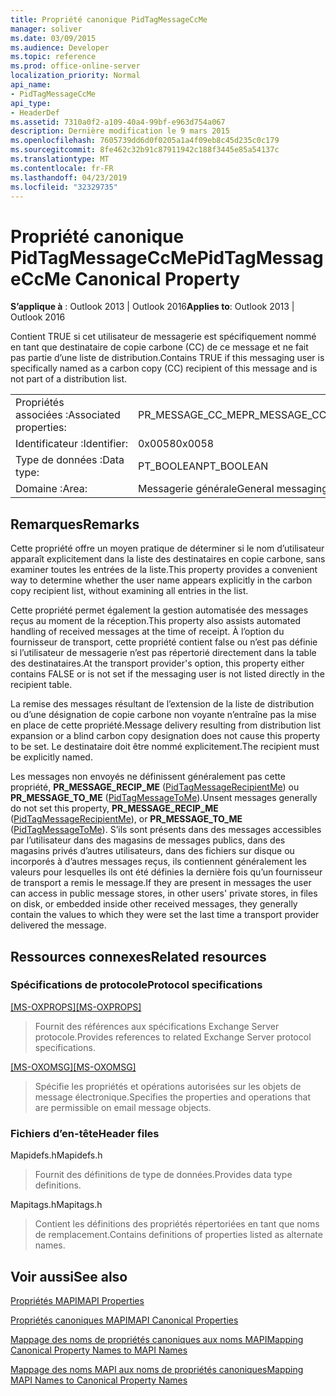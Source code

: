 ```yaml
---
title: Propriété canonique PidTagMessageCcMe
manager: soliver
ms.date: 03/09/2015
ms.audience: Developer
ms.topic: reference
ms.prod: office-online-server
localization_priority: Normal
api_name:
- PidTagMessageCcMe
api_type:
- HeaderDef
ms.assetid: 7310a0f2-a109-40a4-99bf-e963d754a067
description: Dernière modification le 9 mars 2015
ms.openlocfilehash: 7605739dd6d0f0205a1a4f09eb8c45d235c0c179
ms.sourcegitcommit: 8fe462c32b91c87911942c188f3445e85a54137c
ms.translationtype: MT
ms.contentlocale: fr-FR
ms.lasthandoff: 04/23/2019
ms.locfileid: "32329735"
---
```

# <a name="pidtagmessageccme-canonical-property"></a><span data-ttu-id="4a115-103">Propriété canonique PidTagMessageCcMe</span><span class="sxs-lookup"><span data-stu-id="4a115-103">PidTagMessageCcMe Canonical Property</span></span>

  
  
<span data-ttu-id="4a115-104">**S’applique à** : Outlook 2013 | Outlook 2016</span><span class="sxs-lookup"><span data-stu-id="4a115-104">**Applies to**: Outlook 2013 | Outlook 2016</span></span> 
  
<span data-ttu-id="4a115-105">Contient TRUE si cet utilisateur de messagerie est spécifiquement nommé en tant que destinataire de copie carbone (CC) de ce message et ne fait pas partie d’une liste de distribution.</span><span class="sxs-lookup"><span data-stu-id="4a115-105">Contains TRUE if this messaging user is specifically named as a carbon copy (CC) recipient of this message and is not part of a distribution list.</span></span> 
  
|||
|:-----|:-----|
|<span data-ttu-id="4a115-106">Propriétés associées :</span><span class="sxs-lookup"><span data-stu-id="4a115-106">Associated properties:</span></span>  <br/> |<span data-ttu-id="4a115-107">PR_MESSAGE_CC_ME</span><span class="sxs-lookup"><span data-stu-id="4a115-107">PR_MESSAGE_CC_ME</span></span>  <br/> |
|<span data-ttu-id="4a115-108">Identificateur :</span><span class="sxs-lookup"><span data-stu-id="4a115-108">Identifier:</span></span>  <br/> |<span data-ttu-id="4a115-109">0x0058</span><span class="sxs-lookup"><span data-stu-id="4a115-109">0x0058</span></span>  <br/> |
|<span data-ttu-id="4a115-110">Type de données :</span><span class="sxs-lookup"><span data-stu-id="4a115-110">Data type:</span></span>  <br/> |<span data-ttu-id="4a115-111">PT_BOOLEAN</span><span class="sxs-lookup"><span data-stu-id="4a115-111">PT_BOOLEAN</span></span>  <br/> |
|<span data-ttu-id="4a115-112">Domaine :</span><span class="sxs-lookup"><span data-stu-id="4a115-112">Area:</span></span>  <br/> |<span data-ttu-id="4a115-113">Messagerie générale</span><span class="sxs-lookup"><span data-stu-id="4a115-113">General messaging</span></span>  <br/> |
   
## <a name="remarks"></a><span data-ttu-id="4a115-114">Remarques</span><span class="sxs-lookup"><span data-stu-id="4a115-114">Remarks</span></span>

<span data-ttu-id="4a115-115">Cette propriété offre un moyen pratique de déterminer si le nom d’utilisateur apparaît explicitement dans la liste des destinataires en copie carbone, sans examiner toutes les entrées de la liste.</span><span class="sxs-lookup"><span data-stu-id="4a115-115">This property provides a convenient way to determine whether the user name appears explicitly in the carbon copy recipient list, without examining all entries in the list.</span></span> 
  
<span data-ttu-id="4a115-116">Cette propriété permet également la gestion automatisée des messages reçus au moment de la réception.</span><span class="sxs-lookup"><span data-stu-id="4a115-116">This property also assists automated handling of received messages at the time of receipt.</span></span> <span data-ttu-id="4a115-117">À l’option du fournisseur de transport, cette propriété contient false ou n’est pas définie si l’utilisateur de messagerie n’est pas répertorié directement dans la table des destinataires.</span><span class="sxs-lookup"><span data-stu-id="4a115-117">At the transport provider's option, this property either contains FALSE or is not set if the messaging user is not listed directly in the recipient table.</span></span> 
  
<span data-ttu-id="4a115-118">La remise des messages résultant de l’extension de la liste de distribution ou d’une désignation de copie carbone non voyante n’entraîne pas la mise en place de cette propriété.</span><span class="sxs-lookup"><span data-stu-id="4a115-118">Message delivery resulting from distribution list expansion or a blind carbon copy designation does not cause this property to be set.</span></span> <span data-ttu-id="4a115-119">Le destinataire doit être nommé explicitement.</span><span class="sxs-lookup"><span data-stu-id="4a115-119">The recipient must be explicitly named.</span></span> 
  
<span data-ttu-id="4a115-120">Les messages non envoyés ne définissent généralement pas cette propriété, **PR_MESSAGE_RECIP_ME** ([PidTagMessageRecipientMe](pidtagmessagerecipientme-canonical-property.md)) ou **PR_MESSAGE_TO_ME** ([PidTagMessageToMe](pidtagmessagetome-canonical-property.md)).</span><span class="sxs-lookup"><span data-stu-id="4a115-120">Unsent messages generally do not set this property, **PR_MESSAGE_RECIP_ME** ([PidTagMessageRecipientMe](pidtagmessagerecipientme-canonical-property.md)), or **PR_MESSAGE_TO_ME** ([PidTagMessageToMe](pidtagmessagetome-canonical-property.md)).</span></span> <span data-ttu-id="4a115-121">S’ils sont présents dans des messages accessibles par l’utilisateur dans des magasins de messages publics, dans des magasins privés d’autres utilisateurs, dans des fichiers sur disque ou incorporés à d’autres messages reçus, ils contiennent généralement les valeurs pour lesquelles ils ont été définies la dernière fois qu’un fournisseur de transport a remis le message.</span><span class="sxs-lookup"><span data-stu-id="4a115-121">If they are present in messages the user can access in public message stores, in other users' private stores, in files on disk, or embedded inside other received messages, they generally contain the values to which they were set the last time a transport provider delivered the message.</span></span> 
  
## <a name="related-resources"></a><span data-ttu-id="4a115-122">Ressources connexes</span><span class="sxs-lookup"><span data-stu-id="4a115-122">Related resources</span></span>

### <a name="protocol-specifications"></a><span data-ttu-id="4a115-123">Spécifications de protocole</span><span class="sxs-lookup"><span data-stu-id="4a115-123">Protocol specifications</span></span>

<span data-ttu-id="4a115-124">[[MS-OXPROPS]](https://msdn.microsoft.com/library/f6ab1613-aefe-447d-a49c-18217230b148%28Office.15%29.aspx)</span><span class="sxs-lookup"><span data-stu-id="4a115-124">[[MS-OXPROPS]](https://msdn.microsoft.com/library/f6ab1613-aefe-447d-a49c-18217230b148%28Office.15%29.aspx)</span></span>
  
> <span data-ttu-id="4a115-125">Fournit des références aux spécifications Exchange Server protocole.</span><span class="sxs-lookup"><span data-stu-id="4a115-125">Provides references to related Exchange Server protocol specifications.</span></span>
    
<span data-ttu-id="4a115-126">[[MS-OXOMSG]](https://msdn.microsoft.com/library/daa9120f-f325-4afb-a738-28f91049ab3c%28Office.15%29.aspx)</span><span class="sxs-lookup"><span data-stu-id="4a115-126">[[MS-OXOMSG]](https://msdn.microsoft.com/library/daa9120f-f325-4afb-a738-28f91049ab3c%28Office.15%29.aspx)</span></span>
  
> <span data-ttu-id="4a115-127">Spécifie les propriétés et opérations autorisées sur les objets de message électronique.</span><span class="sxs-lookup"><span data-stu-id="4a115-127">Specifies the properties and operations that are permissible on email message objects.</span></span>
    
### <a name="header-files"></a><span data-ttu-id="4a115-128">Fichiers d’en-tête</span><span class="sxs-lookup"><span data-stu-id="4a115-128">Header files</span></span>

<span data-ttu-id="4a115-129">Mapidefs.h</span><span class="sxs-lookup"><span data-stu-id="4a115-129">Mapidefs.h</span></span>
  
> <span data-ttu-id="4a115-130">Fournit des définitions de type de données.</span><span class="sxs-lookup"><span data-stu-id="4a115-130">Provides data type definitions.</span></span>
    
<span data-ttu-id="4a115-131">Mapitags.h</span><span class="sxs-lookup"><span data-stu-id="4a115-131">Mapitags.h</span></span>
  
> <span data-ttu-id="4a115-132">Contient les définitions des propriétés répertoriées en tant que noms de remplacement.</span><span class="sxs-lookup"><span data-stu-id="4a115-132">Contains definitions of properties listed as alternate names.</span></span>
    
## <a name="see-also"></a><span data-ttu-id="4a115-133">Voir aussi</span><span class="sxs-lookup"><span data-stu-id="4a115-133">See also</span></span>



[<span data-ttu-id="4a115-134">Propriétés MAPI</span><span class="sxs-lookup"><span data-stu-id="4a115-134">MAPI Properties</span></span>](mapi-properties.md)
  
[<span data-ttu-id="4a115-135">Propriétés canoniques MAPI</span><span class="sxs-lookup"><span data-stu-id="4a115-135">MAPI Canonical Properties</span></span>](mapi-canonical-properties.md)
  
[<span data-ttu-id="4a115-136">Mappage des noms de propriétés canoniques aux noms MAPI</span><span class="sxs-lookup"><span data-stu-id="4a115-136">Mapping Canonical Property Names to MAPI Names</span></span>](mapping-canonical-property-names-to-mapi-names.md)
  
[<span data-ttu-id="4a115-137">Mappage des noms MAPI aux noms de propriétés canoniques</span><span class="sxs-lookup"><span data-stu-id="4a115-137">Mapping MAPI Names to Canonical Property Names</span></span>](mapping-mapi-names-to-canonical-property-names.md)

